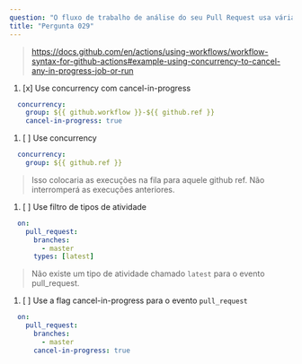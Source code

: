 ```yaml
---
question: "O fluxo de trabalho de análise do seu Pull Request usa várias ferramentas de análise de código e leva cerca de 20 minutos para ser concluído completamente. Ele é acionado no evento `pull_request` com o filtro `branches` configurado para `master`. Portanto, se um desenvolvedor enviar múltiplos commits em poucos minutos, vários fluxos de trabalho serão executados em paralelo. Como você pode interromper todas as execuções anteriores do fluxo de trabalho e executar apenas a mais recente com as alterações mais atuais?"
title: "Pergunta 029"
---
```


> https://docs.github.com/en/actions/using-workflows/workflow-syntax-for-github-actions#example-using-concurrency-to-cancel-any-in-progress-job-or-run

1. [x] Use concurrency com cancel-in-progress
```yaml
  concurrency:
    group: ${{ github.workflow }}-${{ github.ref }}
    cancel-in-progress: true
```
1. [ ] Use concurrency
```yaml
  concurrency:
    group: ${{ github.ref }}
```
> Isso colocaria as execuções na fila para aquele github ref. Não interromperá as execuções anteriores.

1. [ ] Use filtro de tipos de atividade
```yaml
  on:
    pull_request:
      branches:
        - master
      types: [latest]
```
> Não existe um tipo de atividade chamado `latest` para o evento pull_request.

1. [ ] Use a flag cancel-in-progress para o evento `pull_request`
```yaml
  on:
    pull_request:
      branches:
        - master
      cancel-in-progress: true
```
